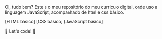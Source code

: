 Oi, tudo bem?
Este é o meu repositório do meu curriculo digital, onde uso a linguagem JavaScript, acompanhado de html e css básico. 

[HTML básico]
[CSS básico]
[JavaScript básico]

🚀 Let's code! 🚀
